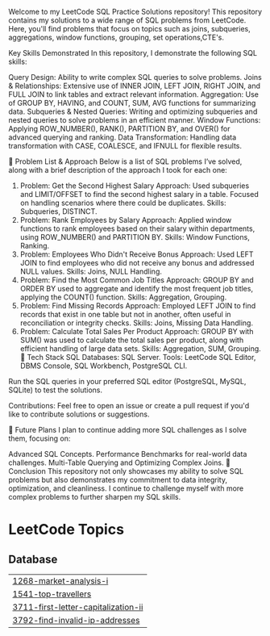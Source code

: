 Welcome to my LeetCode SQL Practice Solutions repository! This repository contains my solutions to a wide range of SQL problems from LeetCode. 
Here, you'll find problems that focus on topics such as joins, subqueries, aggregations, window functions, grouping, set operations,CTE's.

Key Skills Demonstrated
In this repository, I demonstrate the following SQL skills:

Query Design: Ability to write complex SQL queries to solve problems.
Joins & Relationships: Extensive use of INNER JOIN, LEFT JOIN, RIGHT JOIN, and FULL JOIN to link tables and extract relevant information.
Aggregation: Use of GROUP BY, HAVING, and COUNT, SUM, AVG functions for summarizing data.
Subqueries & Nested Queries: Writing and optimizing subqueries and nested queries to solve problems in an efficient manner.
Window Functions: Applying ROW_NUMBER(), RANK(), PARTITION BY, and OVER() for advanced querying and ranking.
Data Transformation: Handling data transformation with CASE, COALESCE, and IFNULL for flexible results.

🚀 Problem List & Approach
Below is a list of SQL problems I’ve solved, along with a brief description of the approach I took for each one:

1. Problem: Get the Second Highest Salary
Approach: Used subqueries and LIMIT/OFFSET to find the second highest salary in a table. Focused on handling scenarios where there could be duplicates.
Skills: Subqueries, DISTINCT.
2. Problem: Rank Employees by Salary
Approach: Applied window functions to rank employees based on their salary within departments, using ROW_NUMBER() and PARTITION BY.
Skills: Window Functions, Ranking.
3. Problem: Employees Who Didn't Receive Bonus
Approach: Used LEFT JOIN to find employees who did not receive any bonus and addressed NULL values.
Skills: Joins, NULL Handling.
4. Problem: Find the Most Common Job Titles
Approach: GROUP BY and ORDER BY used to aggregate and identify the most frequent job titles, applying the COUNT() function.
Skills: Aggregation, Grouping.
5. Problem: Find Missing Records
Approach: Employed LEFT JOIN to find records that exist in one table but not in another, often useful in reconciliation or integrity checks.
Skills: Joins, Missing Data Handling.
6. Problem: Calculate Total Sales Per Product
Approach: GROUP BY with SUM() was used to calculate the total sales per product, along with efficient handling of large data sets.
Skills: Aggregation, SUM, Grouping.
🔧 Tech Stack
SQL Databases: SQL Server.
Tools: LeetCode SQL Editor, DBMS Console, SQL Workbench, PostgreSQL CLI.

Run the SQL queries in your preferred SQL editor (PostgreSQL, MySQL, SQLite) to test the solutions.

Contributions: Feel free to open an issue or create a pull request if you'd like to contribute solutions or suggestions.

🎯 Future Plans
I plan to continue adding more SQL challenges as I solve them, focusing on:

Advanced SQL Concepts.
Performance Benchmarks for real-world data challenges.
Multi-Table Querying and Optimizing Complex Joins.
🌟 Conclusion
This repository not only showcases my ability to solve SQL problems but also demonstrates my commitment to data integrity, optimization, and cleanliness.
I continue to challenge myself with more complex problems to further sharpen my SQL skills.












<!---LeetCode Topics Start-->
# LeetCode Topics
## Database
|  |
| ------- |
| [1268-market-analysis-i](https://github.com/alekya-SQL/Leetcode/tree/master/1268-market-analysis-i) |
| [1541-top-travellers](https://github.com/alekya-SQL/Leetcode/tree/master/1541-top-travellers) |
| [3711-first-letter-capitalization-ii](https://github.com/alekya-SQL/Leetcode/tree/master/3711-first-letter-capitalization-ii) |
| [3792-find-invalid-ip-addresses](https://github.com/alekya-SQL/Leetcode/tree/master/3792-find-invalid-ip-addresses) |
<!---LeetCode Topics End-->